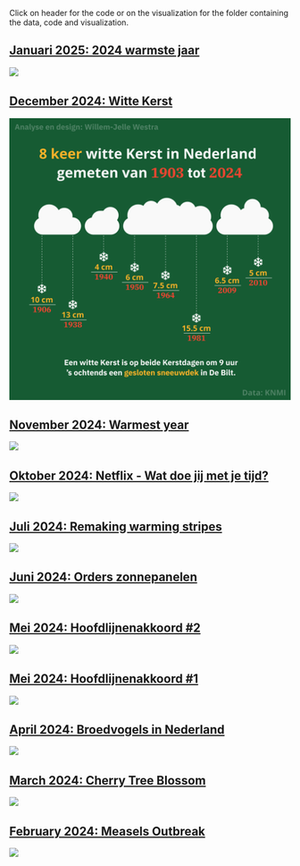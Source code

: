 
Click on header for the code or on the visualization for the folder
containing the data, code and visualization.

## [Januari 2025: 2024 warmste jaar](https://github.com/Willem-Jelle/Visualizations/blob/main/2025-01_warmest_year_in_dutch/2025-01_warmest_year_in_dutch_code.R)
<a href='https://github.com/Willem-Jelle/Visualizations/tree/main/2025-01_warmest_year_in_dutch'>
<img src='2025-01_warmest_year_in_dutch/2025_01_warmest_year_in_dutch_viz_png_export.png'/></a>

## [December 2024: Witte Kerst](https://github.com/Willem-Jelle/Visualizations/blob/main/2024-12_witte_kerst/2024-12_witte_kerst_code.R)

<a href='https://github.com/Willem-Jelle/Visualizations/tree/main/2024-12_witte_kerst'>
<img src='2024-12_witte_kerst/2024-12_witte_kerst_viz_png_export.png'/></a>

## [November 2024: Warmest year](https://github.com/Willem-Jelle/Visualizations/blob/main/2024-11_warmest_year/2024-11_warmest_year_code.R)

<a href='https://github.com/Willem-Jelle/Visualizations/tree/main/2024-11_warmest_year'>
<img src='2024-11_warmest_year/2024-11_warmest_year_viz_png_export.png'/></a>

## [Oktober 2024: Netflix - Wat doe jij met je tijd?](https://github.com/Willem-Jelle/Visualizations/blob/main/2024-10_netflix/2023-10_netflix_code.R)

<a href='https://github.com/Willem-Jelle/Visualizations/tree/main/2024-10_netflix'>
<img src='2024-10_netflix/2024-10_netflix_infographic_png_export.png'/></a>

## [Juli 2024: Remaking warming stripes](https://github.com/Willem-Jelle/Visualizations/blob/main/2024-07_remaking_warming_stripes/2024-07_remaking_warming_stripes_code.R)

<a href='https://github.com/Willem-Jelle/Visualizations/blob/main/2024-07_remaking_warming_stripes'>
<img src='2024-07_remaking_warming_stripes/2024-07_remaking_warming_stripes_viz.png'/></a>

## [Juni 2024: Orders zonnepanelen](https://github.com/Willem-Jelle/Visualizations/blob/main/2024-06_orders_zonnepanelen/2024-06_orders_zonnepanelen_code.R)

<a href='https://github.com/Willem-Jelle/Visualizations/blob/main/2024-06_orders_zonnepanelen'>
<img src='2024-06_orders_zonnepanelen/2024-06_orders_zonnepanelen_viz.png'/></a>

## [Mei 2024: Hoofdlijnenakkoord #2](https://github.com/Willem-Jelle/Visualizations/blob/main/2024-05_sentiment_hoofdlijnenakkoord/2024-05_sentiment_hoofdlijnenakkoord_code.R)

<a href='https://github.com/Willem-Jelle/Visualizations/blob/main/2024-05_sentiment_hoofdlijnenakkoord'>
<img src='2024-05_sentiment_hoofdlijnenakkoord/2024-05_sentiment_hoofdlijnenakkoord_viz.png'/></a>

## [Mei 2024: Hoofdlijnenakkoord #1](https://github.com/Willem-Jelle/Visualizations/blob/main/2024-05_hoofdlijnenakkoord/2024-05_hoofdlijnenakkoord_code.R)

<a href='https://github.com/Willem-Jelle/Visualizations/blob/main/2024-05_hoofdlijnenakkoord'>
<img src='2024-05_hoofdlijnenakkoord/2024-05_hoofdlijnenakkoord_viz.png'/></a>

## [April 2024: Broedvogels in Nederland](https://github.com/Willem-Jelle/Visualizations/blob/main/2024-04_broedvogels/2024-04_broedvogels_code.R)

<a href='https://github.com/Willem-Jelle/Visualizations/blob/main/2024-04_broedvogels'>
<img src='2024-04_broedvogels/2024-04_broedvogels_viz_01.png'/></a>

## [March 2024: Cherry Tree Blossom](https://github.com/Willem-Jelle/Visualizations/blob/main/2024-03_cherry_tree_blossom/2024-03_cherry_tree_blossom_code.R)

<a href='https://github.com/Willem-Jelle/Visualizations/tree/main/2024-04_broedvogels'>
<img src='2024-03_cherry_tree_blossom/2024-03_cherry_tree_blossom_viz.png'/></a>

## [February 2024: Measels Outbreak](https://github.com/Willem-Jelle/Visualizations/blob/main/2024-02_measels_outbreak/2024-02_measels_outbreak_code.R)

<a href='https://github.com/Willem-Jelle/Visualizations/tree/main/2024-02_measels_outbreak'>
<img src='2024-02_measels_outbreak/2024-02_measels_outbreak_viz.png'/></a>

